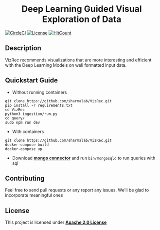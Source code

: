 
<h1 align="center">Deep Learning Guided Visual Exploration of Data</h1>

 [![CircleCI](https://circleci.com/gh/sharmalab/VizRec.svg?style=svg)](https://circleci.com/gh/sharmalab/VizRec) [![License](https://img.shields.io/badge/License-Apache%202.0-blue.svg)](https://opensource.org/licenses/Apache-2.0) [![HitCount](http://hits.dwyl.io/sharmalab/https://githubcom/sharmalab/VizRec.svg)](http://hits.dwyl.io/sharmalab/https://githubcom/sharmalab/VizRec)

## Description

VizRec recommends visualizations that are more interesting and efficient with the Deep Learning Models on well formatted input data.

## Quickstart Guide


- Without running containers

```
git clone https://github.com/sharmalab/VizRec.git
pip install -r requirements.txt
cd VizRec 
python3 ingestion/run.py
cd query/
sudo npm run dev

```


- With containers

```
git clone https://github.com/sharmalab/VizRec.git
docker-compose build
docker-compose up
```

- Download **[mongo connector](https://www.mongodb.com/download-center/bi-connector)** and run `bin/mongosqld` to run queries with sql 

## Contributing

Feel free to send pull requests or any report any issues. We'll be glad to incorporate meaningful ones 

## License

This project is licensed under **[Apache 2.0 License](https://github.com/sharmalab/VizRec/blob/master/LICENSE.md)** 
